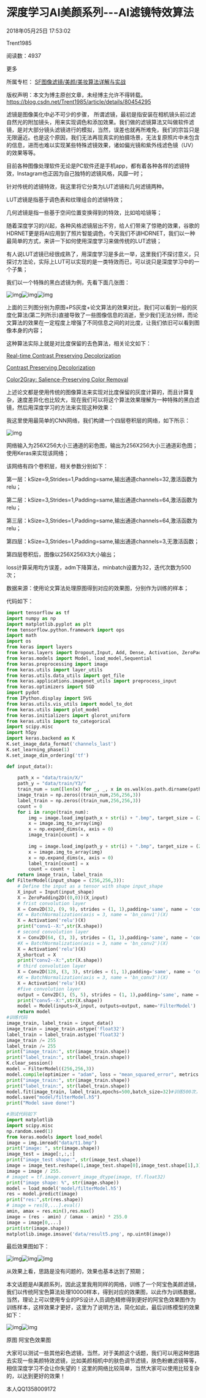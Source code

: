 # 深度学习AI美颜系列---AI滤镜特效算法

2018年05月25日 17:53:02

 

Trent1985

 

阅读数：4937

更多

所属专栏： [SF图像滤镜/美颜/美妆算法详解与实战](https://blog.csdn.net/column/details/25028.html)



 版权声明：本文为博主原创文章，未经博主允许不得转载。	https://blog.csdn.net/Trent1985/article/details/80454295

滤镜是图像美化中必不可少的步骤， 所谓滤镜，最初是指安装在相机镜头前过滤自然光的附加镜头，用来实现调色和添加效果。我们做的滤镜算法又叫做软件滤镜，是对大部分镜头滤镜进行的模拟，当然，误差也就再所难免，我们的宗旨只是无限逼近。也是这个原因，我们无法再现真实的拍摄场景，无法复原照片中未包含的信息，进而也难以实现某些特殊滤镜效果，诸如偏光镜和紫外线滤色镜（UV）的效果等等。

目前各种图像处理软件无论是PC软件还是手机app，都有着各种各样的滤镜特效，Instagram也正因为自己独特的滤镜风格，风靡一时；

针对传统的滤镜特效，我这里将它分类为LUT滤镜和几何滤镜两种。

LUT滤镜是指基于调色表和纹理组合的滤镜特效；

几何滤镜是指一些基于空间位置变换得到的特效，比如哈哈镜等；

随着深度学习的兴起，各种风格滤镜层出不穷，给人们带来了惊艳的效果，谷歌的HDRNET更是将AI应用到了照片智能调色，今天我们不讲HDRNET，我们以一种最简单的方式，来讲一下如何使用深度学习来做传统的LUT滤镜；

有人说LUT滤镜已经很成熟了，用深度学习是多此一举，这里我们不探讨意义，只探讨方法论，实际上LUT可以实现的是一类特效而已，可以说只是深度学习中的一个子集；

我们以一个特殊的黑白滤镜为例，先看下面几张图：

![img](https://img-blog.csdn.net/20180525172330717)![img](https://img-blog.csdn.net/20180525172359922)![img](https://img-blog.csdn.net/20180525172412667)

上面的三列图分别为原图+PS灰度+论文算法的效果对比，我们可以看到一般的灰度化算法(第二列所示)直接导致了一些图像信息的消逝，至少我们无法分辨，而论文算法的效果在一定程度上增强了不同信息之间的对比度，让我们依旧可以看到图像本身的内容；

这种算法实际上就是对比度保留的去色算法，相关论文如下：

[Real-time Contrast Preserving Decolorization](http://appsrv.cse.cuhk.edu.hk/~xuli/mypapers/siga12t_color2gray.pdf)

[Contrast Preserving Decolorization](http://www.cse.cuhk.edu.hk/~leojia/projects/color2gray/)

[Color2Gray: Salience-Preserving Color Removal  ](http://www.cs.northwestern.edu/~jet/docs/2005color2grayFINAL.pdf)

上述论文都是使用传统的图像算法来实现对比度保留的灰度计算的，而且计算复杂，速度差异化也比较大，现在我们可以将这个算法效果理解为一种特殊的黑白滤镜，然后用深度学习的方法来实现这种效果：

我这里使用最简单的CNN网络，我们构建一个四层卷积层的网络，如下所示：

![img](https://img-blog.csdn.net/20180525174004999)





网络输入为256X256大小三通道的彩色图，输出为256X256大小三通道彩色图；使用Keras来实现该网络；

该网络有四个卷积层，相关参数分别如下：





第一层：kSize=9,Strides=1,Padding=same,输出通道channels=32,激活函数为relu；





第二层：kSize=3,Strides=1,Padding=same,输出通道channels=64,激活函数为relu；

第三层：kSize=3,Strides=1,Padding=same,输出通道channels=64,激活函数为relu；

第四层：kSize=3,Strides=1,Padding=same,输出通道channels=3,无激活函数；

第四层卷积后，图像以256X256X3大小输出；

loss计算采用均方误差，adm下降算法，minbatch设置为32，迭代次数为500次；

数据来源：使用论文算法处理原图得到对应的效果图，分别作为训练的样本；

代码如下：

```python
import tensorflow as tf
import numpy as np
import matplotlib.pyplot as plt
from tensorflow.python.framework import ops
import math
import os
from keras import layers
from keras.layers import Dropout,Input, Add, Dense, Activation, ZeroPadding2D, BatchNormalization, Flatten, Conv2D, AveragePooling2D, MaxPooling2D, GlobalMaxPooling2D,Lambda,Convolution2D,Conv2DTranspose,UpSampling2D
from keras.models import Model, load_model,Sequential
from keras.preprocessing import image
from keras.utils import layer_utils
from keras.utils.data_utils import get_file
from keras.applications.imagenet_utils import preprocess_input
from keras.optimizers import SGD
import pydot
from IPython.display import SVG
from keras.utils.vis_utils import model_to_dot
from keras.utils import plot_model
from keras.initializers import glorot_uniform
from keras.utils import to_categorical
import scipy.misc
import h5py
import keras.backend as K
K.set_image_data_format('channels_last')
K.set_learning_phase(1)
K.set_image_dim_ordering('tf')
```

```python
def input_data():  
      
    path_x = "data/train/X/" 
    path_y = "data/train/Y3/"
    train_num = sum([len(x) for _, _, x in os.walk(os.path.dirname(path_x))])  
    image_train = np.zeros((train_num,256,256,3)) 
    label_train = np.zeros((train_num,256,256,3)) 
    count = 0
    for i in range(train_num):
        img = image.load_img(path_x + str(i) + ".bmp", target_size = (256, 256))
        x = image.img_to_array(img)
        x = np.expand_dims(x, axis = 0)                   
        image_train[count] = x
        
        img = image.load_img(path_y + str(i) + ".bmp", target_size = (256, 256))
        x = image.img_to_array(img)
        x = np.expand_dims(x, axis = 0)                   
        label_train[count] = x
        count = count + 1
    return image_train, label_train
def FilterModel(input_shape = (256,256,3)):
    # Define the input as a tensor with shape input_shape
    X_input = Input(input_shape)
    X = ZeroPadding2D((0,0))(X_input)
    # frist convolution layer
    X = Conv2D(32, (9, 9), strides = (1, 1),padding='same', name = 'conv1', kernel_initializer = glorot_uniform(seed=0))(X)
    #X = BatchNormalization(axis = 3, name = 'bn_conv1')(X)
    X = Activation('relu')(X)
    print("conv1--X:",str(X.shape))
    # second convolution layer
    X = Conv2D(64, (3, 3), strides = (1, 1),padding='same', name = 'conv2', kernel_initializer = glorot_uniform(seed=0))(X)
    #X = BatchNormalization(axis = 3, name = 'bn_conv2')(X)
    X = Activation('relu')(X)
    X_shortcut = X
    print("conv2--X:",str(X.shape))
    # third convolution layer
    X = Conv2D(128, (3, 3), strides = (1, 1),padding='same', name = 'conv3', kernel_initializer = glorot_uniform(seed=0))(X)
    #X = BatchNormalization(axis = 3, name = 'bn_conv3')(X)
    X = Activation('relu')(X)
    #five convolution layer
    output = Conv2D(3, (5, 5), strides = (1, 1),padding='same', name = 'conv5', kernel_initializer = glorot_uniform(seed=0))(X)
    print("conv5--X:",str(X.shape))   
    model = Model(inputs=X_input, outputs=output, name='FilterModel')
    return model
#训练代码  
image_train, label_train = input_data()  
image_train = image_train.astype('float32')
label_train = label_train.astype('float32')
image_train /= 255
label_train /= 255
print("image_train:", str(image_train.shape))
print("label_train:", str(label_train.shape))
K.clear_session()
model = FilterModel((256,256,3))
model.compile(optimizer = "adam", loss = "mean_squared_error", metrics = ["accuracy"])
print("image_train:", str(image_train.shape))
print("label_train:", str(label_train.shape))
model.fit(image_train, label_train,epochs=500,batch_size=32)#训练500次，数据量为500张，有点少，没关系，只介绍方法与思路
model.save("model/filterModel.h5")
print("Model save done!")
```

```python
#测试代码如下
import matplotlib
import scipy.misc
np.random.seed(1)  
from keras.models import load_model  
image = img.imread("data/t1.bmp")  
print("image: ", str(image.shape))
image_test = image[:,:,:]  
print("image_test shape:", str(image_test.shape))  
image = image_test.reshape(1,image_test.shape[0],image_test.shape[1],3)  
image = image / 255.  
# imaget = tf.image.convert_image_dtype(image, tf.float32)  
print("image shape: %", str(image.shape)) 
model = load_model('model/filterModel.h5')
res = model.predict(image)
print("res:",str(res.shape))
# image = res[0,...].eval()
amin, amax = res.min(),res.max()
image = (res - amin) / (amax - amin) * 255.0
image = image[0,...]
print(str(image.shape))
matplotlib.image.imsave('data/result5.png', np.uint8(image))
```



最后效果图如下：

![img](https://img-blog.csdn.net/20180525174901275)![img](https://img-blog.csdn.net/2018052517491622)![img](https://img-blog.csdn.net/20180525174931747)



从效果上看，思路是没有问题的，效果也基本达到了预期；

本文话题是AI美颜系列，因此这里我用同样的网络，训练了一个阿宝色美颜滤镜，我们以传统阿宝色算法处理10000样本，得到对应的效果图，以此作为训练数据，当然，理论上可以使用专业的PS设计人员调色精修得到更好的阿宝色效果图作为训练样本，这样效果才更好，这里为了说明方法，简化如此，最后训练模型的效果如下：

![img](https://img-blog.csdn.net/20180525181006887)![img](https://img-blog.csdn.net/2018052518103462)

原图                                               阿宝色效果图

大家可以测试一些其他彩色滤镜，当然，对于美颜这个话题，我们可以用这种思路去实现一些美颜特效滤镜，比如美颜相机中的肤色调节滤镜，肤色粉嫩滤镜等等，相信深度学习不会让你失望的！这里的网络比较简单，当然大家可以使用比较复杂的，以达到更好的效果！

本人QQ1358009172